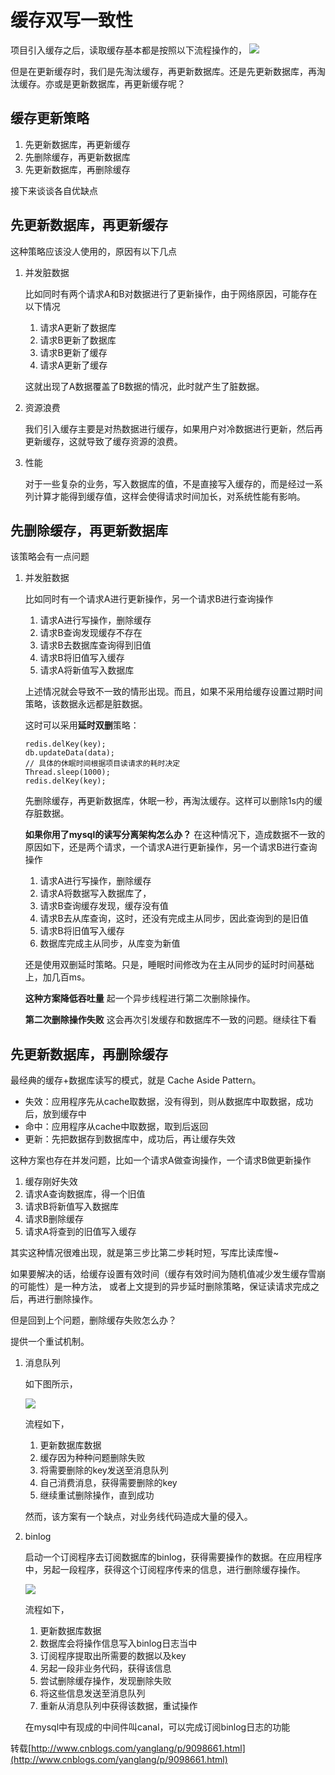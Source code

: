 # 缓存双写一致性
项目引入缓存之后，读取缓存基本都是按照以下流程操作的，
![](./doc.img/read-cache-flow.png)

但是在更新缓存时，我们是先淘汰缓存，再更新数据库。还是先更新数据库，再淘汰缓存。亦或是更新数据库，再更新缓存呢？

## 缓存更新策略
1. 先更新数据库，再更新缓存
2. 先删除缓存，再更新数据库
3. 先更新数据库，再删除缓存

接下来谈谈各自优缺点
## 先更新数据库，再更新缓存
这种策略应该没人使用的，原因有以下几点
1. 并发脏数据
   
   比如同时有两个请求A和B对数据进行了更新操作，由于网络原因，可能存在以下情况
   1. 请求A更新了数据库
   2. 请求B更新了数据库
   3. 请求B更新了缓存
   4. 请求A更新了缓存
   
   这就出现了A数据覆盖了B数据的情况，此时就产生了脏数据。
2. 资源浪费

   我们引入缓存主要是对热数据进行缓存，如果用户对冷数据进行更新，然后再更新缓存，这就导致了缓存资源的浪费。
3. 性能
   
   对于一些复杂的业务，写入数据库的值，不是直接写入缓存的，而是经过一系列计算才能得到缓存值，这样会使得请求时间加长，对系统性能有影响。
## 先删除缓存，再更新数据库
该策略会有一点问题
1. 并发脏数据
   
   比如同时有一个请求A进行更新操作，另一个请求B进行查询操作
   1. 请求A进行写操作，删除缓存
   2. 请求B查询发现缓存不存在
   3. 请求B去数据库查询得到旧值
   4. 请求B将旧值写入缓存
   5. 请求A将新值写入数据库
   
   上述情况就会导致不一致的情形出现。而且，如果不采用给缓存设置过期时间策略，该数据永远都是脏数据。
   
   这时可以采用**延时双删**策略：
   ```
   redis.delKey(key);
   db.updateData(data);
   // 具体的休眠时间根据项目读请求的耗时决定
   Thread.sleep(1000);
   redis.delKey(key);
   ```
   先删除缓存，再更新数据库，休眠一秒，再淘汰缓存。这样可以删除1s内的缓存脏数据。
   
   **如果你用了mysql的读写分离架构怎么办？**
   在这种情况下，造成数据不一致的原因如下，还是两个请求，一个请求A进行更新操作，另一个请求B进行查询操作
   1. 请求A进行写操作，删除缓存
   2. 请求A将数据写入数据库了，
   3. 请求B查询缓存发现，缓存没有值
   4. 请求B去从库查询，这时，还没有完成主从同步，因此查询到的是旧值
   5. 请求B将旧值写入缓存
   6. 数据库完成主从同步，从库变为新值
   
   还是使用双删延时策略。只是，睡眠时间修改为在主从同步的延时时间基础上，加几百ms。
   
   **这种方案降低吞吐量**
   起一个异步线程进行第二次删除操作。
   
   **第二次删除操作失败**
   这会再次引发缓存和数据库不一致的问题。继续往下看
## 先更新数据库，再删除缓存
最经典的缓存+数据库读写的模式，就是 Cache Aside Pattern。
* 失效：应用程序先从cache取数据，没有得到，则从数据库中取数据，成功后，放到缓存中
* 命中：应用程序从cache中取数据，取到后返回
* 更新：先把数据存到数据库中，成功后，再让缓存失效

这种方案也存在并发问题，比如一个请求A做查询操作，一个请求B做更新操作
1. 缓存刚好失效
2. 请求A查询数据库，得一个旧值
3. 请求B将新值写入数据库
4. 请求B删除缓存
5. 请求A将查到的旧值写入缓存

其实这种情况很难出现，就是第三步比第二步耗时短，写库比读库慢~

如果要解决的话，给缓存设置有效时间（缓存有效时间为随机值减少发生缓存雪崩的可能性）是一种方法，
或者上文提到的异步延时删除策略，保证读请求完成之后，再进行删除操作。

但是回到上个问题，删除缓存失败怎么办？

提供一个重试机制。

1. 消息队列
   
   如下图所示，
   
   ![](./doc.img/delete-key-mq.png)
   
   流程如下，
   1. 更新数据库数据
   2. 缓存因为种种问题删除失败
   3. 将需要删除的key发送至消息队列
   4. 自己消费消息，获得需要删除的key
   5. 继续重试删除操作，直到成功
   
   然而，该方案有一个缺点，对业务线代码造成大量的侵入。
2. binlog
    
   启动一个订阅程序去订阅数据库的binlog，获得需要操作的数据。在应用程序中，另起一段程序，获得这个订阅程序传来的信息，进行删除缓存操作。
   
   ![](./doc.img/delete-key-binlog.png)
   
   流程如下，
   1. 更新数据库数据
   2. 数据库会将操作信息写入binlog日志当中
   3. 订阅程序提取出所需要的数据以及key
   4. 另起一段非业务代码，获得该信息
   5. 尝试删除缓存操作，发现删除失败
   6. 将这些信息发送至消息队列
   7. 重新从消息队列中获得该数据，重试操作
   
   在mysql中有现成的中间件叫canal，可以完成订阅binlog日志的功能
   
转载[http://www.cnblogs.com/yanglang/p/9098661.html](http://www.cnblogs.com/yanglang/p/9098661.html)